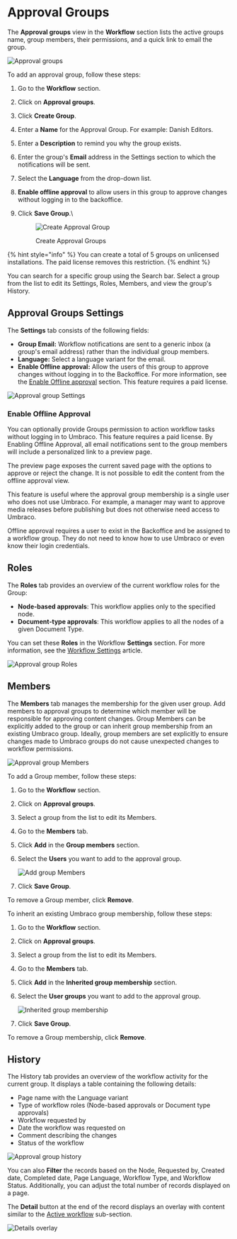 # Approval Groups

The **Approval groups** view in the **Workflow** section lists the active groups name, group members, their permissions, and a quick link to email the group.

![Approval groups](../../umbraco-workflow/images/Approval-groups.png)

To add an approval group, follow these steps:

1. Go to the **Workflow** section.
2. Click on **Approval groups**.
3. Click **Create Group**.
4. Enter a **Name** for the Approval Group. For example: Danish Editors.
5. Enter a **Description** to remind you why the group exists.
6. Enter the group's **Email** address in the Settings section to which the notifications will be sent.
7. Select the **Language** from the drop-down list.
8. **Enable offline approval** to allow users in this group to approve changes without logging in to the backoffice.
9.  Click **Save Group**.\


    <figure><img src="../../umbraco-workflow/images/Create-approval-group.png" alt="Create Approval Group"><figcaption><p>Create Approval Groups</p></figcaption></figure>

{% hint style="info" %}
You can create a total of 5 groups on unlicensed installations. The paid license removes this restriction.
{% endhint %}

You can search for a specific group using the Search bar. Select a group from the list to edit its Settings, Roles, Members, and view the group's History.

## Approval Groups Settings

The **Settings** tab consists of the following fields:

* **Group Email:** Workflow notifications are sent to a generic inbox (a group's email address) rather than the individual group members.
* **Language:** Select a language variant for the email.
* **Enable Offline approval:** Allow the users of this group to approve changes without logging in to the Backoffice. For more information, see the [Enable Offline approval](approval-groups.md#enable-offline-approval) section. This feature requires a paid license.

![Approval group Settings](../../umbraco-workflow/images/Approval-group-settings.png)

### Enable Offline Approval

You can optionally provide Groups permission to action workflow tasks without logging in to Umbraco. This feature requires a paid license. By Enabling Offline Approval, all email notifications sent to the group members will include a personalized link to a preview page.

The preview page exposes the current saved page with the options to approve or reject the change. It is not possible to edit the content from the offline approval view.

This feature is useful where the approval group membership is a single user who does not use Umbraco. For example, a manager may want to approve media releases before publishing but does not otherwise need access to Umbraco.

Offline approval requires a user to exist in the Backoffice and be assigned to a workflow group. They do not need to know how to use Umbraco or even know their login credentials.

## Roles

The **Roles** tab provides an overview of the current workflow roles for the Group:

* **Node-based approvals**: This workflow applies only to the specified node.
* **Document-type approvals**: This workflow applies to all the nodes of a given Document Type.

You can set these **Roles** in the Workflow **Settings** section. For more information, see the [Workflow Settings](workflow-settings.md) article.

![Approval group Roles](../../umbraco-workflow/images/approval-groups-role.png)

## Members

The **Members** tab manages the membership for the given user group. Add members to approval groups to determine which member will be responsible for approving content changes. Group Members can be explicitly added to the group or can inherit group membership from an existing Umbraco group. Ideally, group members are set explicitly to ensure changes made to Umbraco groups do not cause unexpected changes to workflow permissions.

![Approval group Members](../../umbraco-workflow/images/approval-group-members.png)

To add a Group member, follow these steps:

1. Go to the **Workflow** section.
2. Click on **Approval groups**.
3. Select a group from the list to edit its Members.
4. Go to the **Members** tab.
5. Click **Add** in the **Group members** section.
6.  Select the **Users** you want to add to the approval group.

    ![Add group Members](../../umbraco-workflow/images/add-group-member.png)
7. Click **Save Group**.

To remove a Group member, click **Remove**.

To inherit an existing Umbraco group membership, follow these steps:

1. Go to the **Workflow** section.
2. Click on **Approval groups**.
3. Select a group from the list to edit its Members.
4. Go to the **Members** tab.
5. Click **Add** in the **Inherited group membership** section.
6.  Select the **User groups** you want to add to the approval group.

    ![Inherited group membership](../../umbraco-workflow/images/Inherited-group-membership.png)
7. Click **Save Group**.

To remove a Group membership, click **Remove**.

## History

The History tab provides an overview of the workflow activity for the current group. It displays a table containing the following details:

* Page name with the Language variant
* Type of workflow roles (Node-based approvals or Document type approvals)
* Workflow requested by
* Date the workflow was requested on
* Comment describing the changes
* Status of the workflow

![Approval group history](../../umbraco-workflow/images/approval-group-history.png)

You can also **Filter** the records based on the Node, Requested by, Created date, Completed date, Page Language, Workflow Type, and Workflow Status. Additionally, you can adjust the total number of records displayed on a page.

The **Detail** button at the end of the record displays an overlay with content similar to the [Active workflow](../workflow-content-app.md#active-workflow) sub-section.

![Details overlay](../../umbraco-workflow/images/details-overlay.png)
